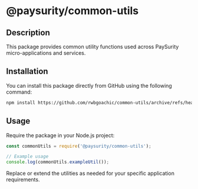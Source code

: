 # @paysurity/common-utils

## Description
This package provides common utility functions used across PaySurity micro-applications and services.

## Installation
You can install this package directly from GitHub using the following command:

```bash
npm install https://github.com/rwbgoachic/common-utils/archive/refs/heads/main.zip
```

## Usage
Require the package in your Node.js project:

```javascript
const commonUtils = require('@paysurity/common-utils');

// Example usage
console.log(commonUtils.exampleUtil());
```

Replace or extend the utilities as needed for your specific application requirements.

